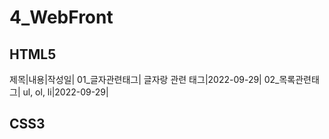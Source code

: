 # 4_WebFront
## HTML5
제목|내용|작성일|
01_글자관련태그| 글자랑 관련 태그|2022-09-29| 
02_목록관련태그| ul, ol, li|2022-09-29| 

## CSS3


